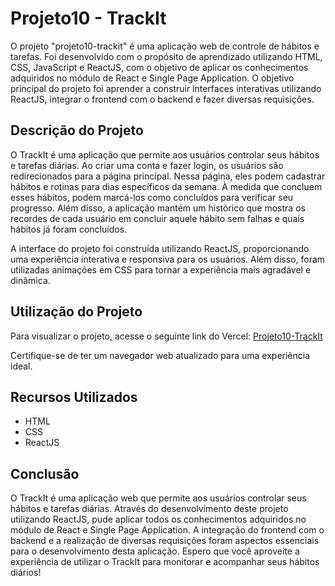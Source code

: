# Projeto10 - TrackIt

O projeto "projeto10-trackit" é uma aplicação web de controle de hábitos e tarefas. Foi desenvolvido com o propósito de aprendizado utilizando HTML, CSS, JavaScript e ReactJS, com o objetivo de aplicar os conhecimentos adquiridos no módulo de React e Single Page Application. O objetivo principal do projeto foi aprender a construir interfaces interativas utilizando ReactJS, integrar o frontend com o backend e fazer diversas requisições.

## Descrição do Projeto

O TrackIt é uma aplicação que permite aos usuários controlar seus hábitos e tarefas diárias. Ao criar uma conta e fazer login, os usuários são redirecionados para a página principal. Nessa página, eles podem cadastrar hábitos e rotinas para dias específicos da semana. À medida que concluem esses hábitos, podem marcá-los como concluídos para verificar seu progresso. Além disso, a aplicação mantém um histórico que mostra os recordes de cada usuário em concluir aquele hábito sem falhas e quais hábitos já foram concluídos.

A interface do projeto foi construída utilizando ReactJS, proporcionando uma experiência interativa e responsiva para os usuários. Além disso, foram utilizadas animações em CSS para tornar a experiência mais agradável e dinâmica.

## Utilização do Projeto

Para visualizar o projeto, acesse o seguinte link do Vercel: [Projeto10-TrackIt](https://projeto10-trackit-aikenkov.vercel.app/)

Certifique-se de ter um navegador web atualizado para uma experiência ideal.

## Recursos Utilizados

- HTML
- CSS
- ReactJS

## Conclusão

O TrackIt é uma aplicação web que permite aos usuários controlar seus hábitos e tarefas diárias. Através do desenvolvimento deste projeto utilizando ReactJS, pude aplicar todos os conhecimentos adquiridos no módulo de React e Single Page Application. A integração do frontend com o backend e a realização de diversas requisições foram aspectos essenciais para o desenvolvimento desta aplicação. Espero que você aproveite a experiência de utilizar o TrackIt para monitorar e acompanhar seus hábitos diários!


